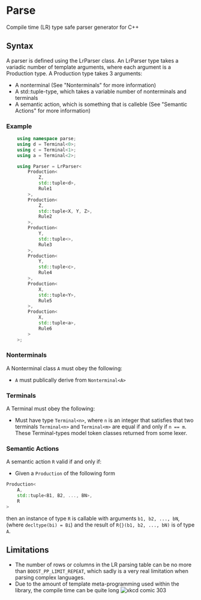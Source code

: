 Parse
=====

Compile time (LR) type safe parser generator for C++

## Syntax

A parser is defined using the LrParser class.
An LrParser type takes a variadic number of template arguments, where each argument is a Production type.
A Production type takes 3 arguments:
- A nonterminal (See "Nonterminals" for more information)
- A std::tuple-type, which takes a variable number of nonterminals and terminals
- A semantic action, which is something that is calleble (See "Semantic Actions" for more information)

### Example
```cpp
	using namespace parse;
	using d = Terminal<0>;
	using c = Terminal<1>;
	using a = Terminal<2>;

	using Parser = LrParser<
		Production<
			Z,
			std::tuple<d>,
			Rule1
		>,
		Production<
			Z,
			std::tuple<X, Y, Z>,
			Rule2
		>,
		Production<
			Y,
			std::tuple<>,
			Rule3
		>,
		Production<
			Y,
			std::tuple<c>,
			Rule4
		>,
		Production<
			X,
			std::tuple<Y>,
			Rule5
		>,
		Production<
			X,
			std::tuple<a>,
			Rule6
		>
	>;
```

### Nonterminals
A Nonterminal class `A` must obey the following:
- `A` must publically derive from `Nonterminal<A>`

### Terminals
A Terminal must obey the following:
- Must have type `Terminal<n>`, where `n` is an integer that satisfies that two terminals `Terminal<n>` and `Terminal<m>` are equal if and only if `n == m`. These Terminal-types model token classes returned from some lexer.

### Semantic Actions
A semantic action `R` valid if and only if:
- Given a `Production` of the following form
```cpp
Production<
    A,
    std::tuple<B1, B2, ..., BN>,
    R
>
```
then an instance of type `R` is callable with arguments `b1, b2, ..., bN`, (where `decltype(bi) = Bi`) and the result of `R{}(b1, b2, ..., bN)` is of type `A`.

## Limitations
- The number of rows or columns in the LR parsing table can be no more than `BOOST_PP_LIMIT_REPEAT`, which sadly is a very real limitation when parsing complex languages.
- Due to the amount of template meta-programming used within the library, the compile time can be quite long
![xkcd comic 303](http://imgs.xkcd.com/comics/compiling.png)
